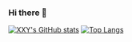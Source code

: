 ### Hi there 👋

<!--
**201206030/201206030** is a ✨ _special_ ✨ repository because its `README.md` (this file) appears on your GitHub profile.

Here are some ideas to get you started:

- 🔭 I’m currently working on ...
- 🌱 I’m currently learning ...
- 👯 I’m looking to collaborate on ...
- 🤔 I’m looking for help with ...
- 💬 Ask me about ...
- 📫 How to reach me: ...
- 😄 Pronouns: ...
- ⚡ Fun fact: ...
-->

[![XXY's GitHub stats](https://github-readme-stats.vercel.app/api?username=201206030&count_private=true&show_icons=true&theme=radical&hide=commits)](https://github.com/anuraghazra/github-readme-stats) [![Top Langs](https://github-readme-stats.vercel.app/api/top-langs/?username=201206030&layout=compact&theme=radical)](https://github.com/anuraghazra/github-readme-stats)
